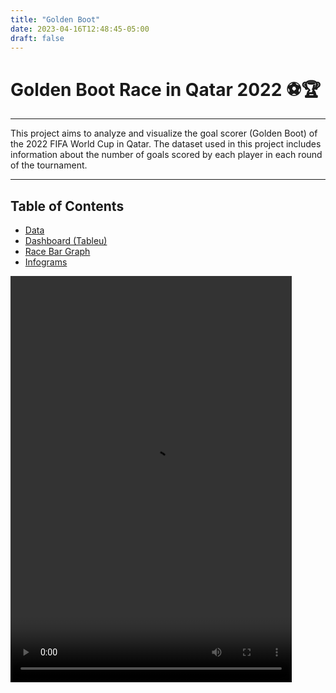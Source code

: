 ```yaml
---
title: "Golden Boot"
date: 2023-04-16T12:48:45-05:00
draft: false
---
```


# Golden Boot Race in Qatar 2022 ⚽🏆

*** 
This project aims to analyze and visualize the goal scorer (Golden Boot) of the 2022 FIFA World Cup in Qatar. The dataset used in this project includes information about the number of goals scored by each player in each round of the tournament.
***


## Table of Contents  

* [Data](https://github.com/soto-sergio/goldenBoot-qatarWC/blob/main/data/final/race_bar_wq_scorers_final.csv)  
* [Dashboard (Tableu)](https://public.tableau.com/views/FIFAWorldCupTopScorers/Dashboard1?:language=en-US&:display_count=n&:origin=viz_share_link)   
* [Race Bar Graph](https://user-images.githubusercontent.com/104229323/227725422-e0444aa0-2504-4e89-9b68-ac040b45262b.mp4)  
* [Infograms](https://github.com/soto-sergio/goldenBoot-qatarWC/tree/main/visualizations) 

<video src="https://user-images.githubusercontent.com/104229323/227725422-e0444aa0-2504-4e89-9b68-ac040b45262b.mp4" controls width = "450" height = "650" >
</video>
